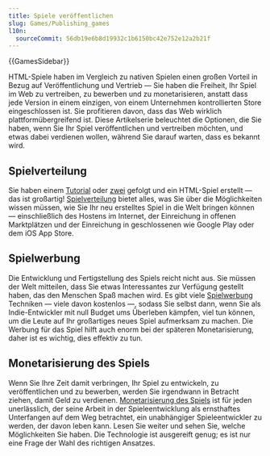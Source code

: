 ```yaml
---
title: Spiele veröffentlichen
slug: Games/Publishing_games
l10n:
  sourceCommit: 56db19e6b8d19932c1b6150bc42e752e12a2b21f
---
```


{{GamesSidebar}}

HTML-Spiele haben im Vergleich zu nativen Spielen einen großen Vorteil in Bezug auf Veröffentlichung und Vertrieb — Sie haben die Freiheit, Ihr Spiel im Web zu vertreiben, zu bewerben und zu monetarisieren, anstatt dass jede Version in einem einzigen, von einem Unternehmen kontrollierten Store eingeschlossen ist. Sie profitieren davon, dass das Web wirklich plattformübergreifend ist. Diese Artikelserie beleuchtet die Optionen, die Sie haben, wenn Sie Ihr Spiel veröffentlichen und vertreiben möchten, und etwas dabei verdienen wollen, während Sie darauf warten, dass es bekannt wird.

## Spielverteilung

Sie haben einem [Tutorial](/de/docs/Games/Tutorials/2D_Breakout_game_pure_JavaScript) oder [zwei](/de/docs/Games/Tutorials/2D_breakout_game_Phaser) gefolgt und ein HTML-Spiel erstellt — das ist großartig! [Spielverteilung](/de/docs/Games/Publishing_games/Game_distribution) bietet alles, was Sie über die Möglichkeiten wissen müssen, wie Sie Ihr neu erstelltes Spiel in die Welt bringen können — einschließlich des Hostens im Internet, der Einreichung in offenen Marktplätzen und der Einreichung in geschlossenen wie Google Play oder dem iOS App Store.

## Spielwerbung

Die Entwicklung und Fertigstellung des Spiels reicht nicht aus. Sie müssen der Welt mitteilen, dass Sie etwas Interessantes zur Verfügung gestellt haben, das den Menschen Spaß machen wird. Es gibt viele [Spielwerbung](/de/docs/Games/Publishing_games/Game_promotion) Techniken — viele davon kostenlos —, sodass Sie selbst dann, wenn Sie als Indie-Entwickler mit null Budget ums Überleben kämpfen, viel tun können, um die Leute auf Ihr großartiges neues Spiel aufmerksam zu machen. Die Werbung für das Spiel hilft auch enorm bei der späteren Monetarisierung, daher ist es wichtig, dies effektiv zu tun.

## Monetarisierung des Spiels

Wenn Sie Ihre Zeit damit verbringen, Ihr Spiel zu entwickeln, zu veröffentlichen und zu bewerben, werden Sie irgendwann in Betracht ziehen, damit Geld zu verdienen. [Monetarisierung des Spiels](/de/docs/Games/Publishing_games/Game_monetization) ist für jeden unerlässlich, der seine Arbeit in der Spieleentwicklung als ernsthaftes Unterfangen auf dem Weg betrachtet, ein unabhängiger Spieleentwickler zu werden, der davon leben kann. Lesen Sie weiter und sehen Sie, welche Möglichkeiten Sie haben. Die Technologie ist ausgereift genug; es ist nur eine Frage der Wahl des richtigen Ansatzes.
